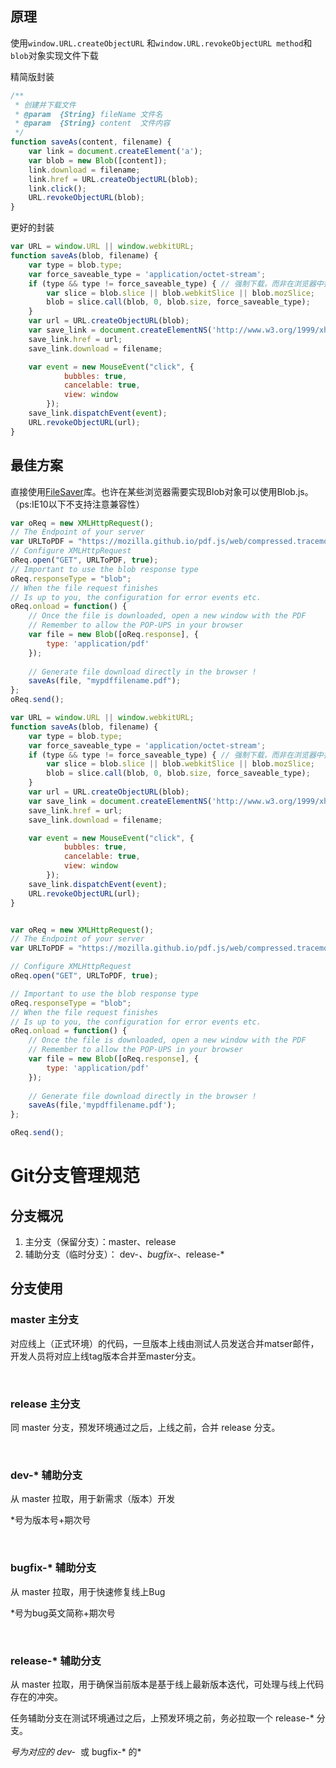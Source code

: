 ## 原理
使用`window.URL.createObjectURL` 和`window.URL.revokeObjectURL method`和`blob`对象实现文件下载

精简版封装
```js
/**
 * 创建并下载文件
 * @param  {String} fileName 文件名
 * @param  {String} content  文件内容
 */
function saveAs(content, filename) {
    var link = document.createElement('a');
    var blob = new Blob([content]);
    link.download = filename;
    link.href = URL.createObjectURL(blob);
    link.click();
    URL.revokeObjectURL(blob);
}
```

更好的封装

```js
var URL = window.URL || window.webkitURL;
function saveAs(blob, filename) {
	var type = blob.type;
	var force_saveable_type = 'application/octet-stream';
	if (type && type != force_saveable_type) { // 强制下载，而非在浏览器中打开
		var slice = blob.slice || blob.webkitSlice || blob.mozSlice;
		blob = slice.call(blob, 0, blob.size, force_saveable_type);
	}
	var url = URL.createObjectURL(blob);
	var save_link = document.createElementNS('http://www.w3.org/1999/xhtml', 'a');
	save_link.href = url;
	save_link.download = filename;

	var event = new MouseEvent("click", {
			bubbles: true,
			cancelable: true,
			view: window
		});
	save_link.dispatchEvent(event);
	URL.revokeObjectURL(url);
}
```
## 最佳方案
直接使用[FileSaver](https://github.com/eligrey/FileSaver.js/)库。也许在某些浏览器需要实现Blob对象可以使用Blob.js。（ps:IE10以下不支持注意兼容性）

```js
var oReq = new XMLHttpRequest();
// The Endpoint of your server 
var URLToPDF = "https://mozilla.github.io/pdf.js/web/compressed.tracemonkey-pldi-09.pdf";
// Configure XMLHttpRequest
oReq.open("GET", URLToPDF, true);
// Important to use the blob response type
oReq.responseType = "blob";
// When the file request finishes
// Is up to you, the configuration for error events etc.
oReq.onload = function() {
    // Once the file is downloaded, open a new window with the PDF
    // Remember to allow the POP-UPS in your browser
    var file = new Blob([oReq.response], { 
        type: 'application/pdf' 
    });
    
    // Generate file download directly in the browser !
    saveAs(file, "mypdffilename.pdf");
};
oReq.send();
```

```js
var URL = window.URL || window.webkitURL;
function saveAs(blob, filename) {
	var type = blob.type;
	var force_saveable_type = 'application/octet-stream';
	if (type && type != force_saveable_type) { // 强制下载，而非在浏览器中打开
		var slice = blob.slice || blob.webkitSlice || blob.mozSlice;
		blob = slice.call(blob, 0, blob.size, force_saveable_type);
	}
	var url = URL.createObjectURL(blob);
	var save_link = document.createElementNS('http://www.w3.org/1999/xhtml', 'a');
	save_link.href = url;
	save_link.download = filename;

	var event = new MouseEvent("click", {
			bubbles: true,
			cancelable: true,
			view: window
		});
	save_link.dispatchEvent(event);
	URL.revokeObjectURL(url);
}


var oReq = new XMLHttpRequest();
// The Endpoint of your server 
var URLToPDF = "https://mozilla.github.io/pdf.js/web/compressed.tracemonkey-pldi-09.pdf";

// Configure XMLHttpRequest
oReq.open("GET", URLToPDF, true);

// Important to use the blob response type
oReq.responseType = "blob";
// When the file request finishes
// Is up to you, the configuration for error events etc.
oReq.onload = function() {
    // Once the file is downloaded, open a new window with the PDF
    // Remember to allow the POP-UPS in your browser
    var file = new Blob([oReq.response], { 
        type: 'application/pdf' 
    });
    
    // Generate file download directly in the browser !
    saveAs(file,'mypdffilename.pdf');
};

oReq.send();
```

# Git分支管理规范

## 分支概况

1. 主分支（保留分支）：master、release
1. 辅助分支（临时分支）： dev-*、bugfix-*、release-*

## 分支使用

 
### master 主分支

对应线上（正式环境）的代码，一旦版本上线由测试人员发送合并matser邮件，开发人员将对应上线tag版本合并至master分支。

 

### release 主分支

同 master 分支，预发环境通过之后，上线之前，合并 release 分支。

 

### dev-* 辅助分支

从 master 拉取，用于新需求（版本）开发

*号为版本号+期次号

 

### bugfix-* 辅助分支

从 master 拉取，用于快速修复线上Bug

*号为bug英文简称+期次号

 

### release-* 辅助分支

从 master 拉取，用于确保当前版本是基于线上最新版本迭代，可处理与线上代码存在的冲突。

任务辅助分支在测试环境通过之后，上预发环境之前，务必拉取一个 release-* 分支。

*号为对应的 dev-*  或 bugfix-* 的*
